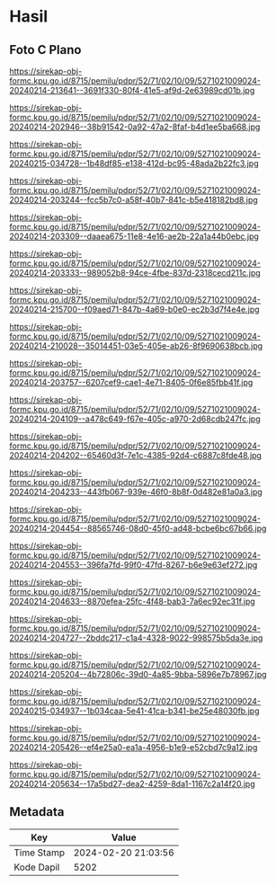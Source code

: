 # Hasil

## Foto C Plano

https://sirekap-obj-formc.kpu.go.id/8715/pemilu/pdpr/52/71/02/10/09/5271021009024-20240214-213641--3691f330-80f4-41e5-af9d-2e63989cd01b.jpg

https://sirekap-obj-formc.kpu.go.id/8715/pemilu/pdpr/52/71/02/10/09/5271021009024-20240214-202946--38b91542-0a92-47a2-8faf-b4d1ee5ba668.jpg

https://sirekap-obj-formc.kpu.go.id/8715/pemilu/pdpr/52/71/02/10/09/5271021009024-20240215-034728--1b48df85-e138-412d-bc95-48ada2b22fc3.jpg

https://sirekap-obj-formc.kpu.go.id/8715/pemilu/pdpr/52/71/02/10/09/5271021009024-20240214-203244--fcc5b7c0-a58f-40b7-841c-b5e418182bd8.jpg

https://sirekap-obj-formc.kpu.go.id/8715/pemilu/pdpr/52/71/02/10/09/5271021009024-20240214-203309--daaea675-11e8-4e16-ae2b-22a1a44b0ebc.jpg

https://sirekap-obj-formc.kpu.go.id/8715/pemilu/pdpr/52/71/02/10/09/5271021009024-20240214-203333--989052b8-94ce-4fbe-837d-2318cecd211c.jpg

https://sirekap-obj-formc.kpu.go.id/8715/pemilu/pdpr/52/71/02/10/09/5271021009024-20240214-215700--f09aed71-847b-4a69-b0e0-ec2b3d7f4e4e.jpg

https://sirekap-obj-formc.kpu.go.id/8715/pemilu/pdpr/52/71/02/10/09/5271021009024-20240214-210028--35014451-03e5-405e-ab26-8f9690638bcb.jpg

https://sirekap-obj-formc.kpu.go.id/8715/pemilu/pdpr/52/71/02/10/09/5271021009024-20240214-203757--6207cef9-cae1-4e71-8405-0f6e85fbb41f.jpg

https://sirekap-obj-formc.kpu.go.id/8715/pemilu/pdpr/52/71/02/10/09/5271021009024-20240214-204109--a478c649-f67e-405c-a970-2d68cdb247fc.jpg

https://sirekap-obj-formc.kpu.go.id/8715/pemilu/pdpr/52/71/02/10/09/5271021009024-20240214-204202--65460d3f-7e1c-4385-92d4-c6887c8fde48.jpg

https://sirekap-obj-formc.kpu.go.id/8715/pemilu/pdpr/52/71/02/10/09/5271021009024-20240214-204233--443fb067-939e-46f0-8b8f-0d482e81a0a3.jpg

https://sirekap-obj-formc.kpu.go.id/8715/pemilu/pdpr/52/71/02/10/09/5271021009024-20240214-204454--88565746-08d0-45f0-ad48-bcbe6bc67b66.jpg

https://sirekap-obj-formc.kpu.go.id/8715/pemilu/pdpr/52/71/02/10/09/5271021009024-20240214-204553--396fa7fd-99f0-47fd-8267-b6e9e63ef272.jpg

https://sirekap-obj-formc.kpu.go.id/8715/pemilu/pdpr/52/71/02/10/09/5271021009024-20240214-204633--8870efea-25fc-4f48-bab3-7a6ec92ec31f.jpg

https://sirekap-obj-formc.kpu.go.id/8715/pemilu/pdpr/52/71/02/10/09/5271021009024-20240214-204727--2bddc217-c1a4-4328-9022-998575b5da3e.jpg

https://sirekap-obj-formc.kpu.go.id/8715/pemilu/pdpr/52/71/02/10/09/5271021009024-20240214-205204--4b72806c-39d0-4a85-9bba-5896e7b78967.jpg

https://sirekap-obj-formc.kpu.go.id/8715/pemilu/pdpr/52/71/02/10/09/5271021009024-20240215-034937--1b034caa-5e41-41ca-b341-be25e48030fb.jpg

https://sirekap-obj-formc.kpu.go.id/8715/pemilu/pdpr/52/71/02/10/09/5271021009024-20240214-205426--ef4e25a0-ea1a-4956-b1e9-e52cbd7c9a12.jpg

https://sirekap-obj-formc.kpu.go.id/8715/pemilu/pdpr/52/71/02/10/09/5271021009024-20240214-205634--17a5bd27-dea2-4259-8da1-1167c2a14f20.jpg


## Metadata

| Key        | Value               |
| ---------- | ------------------- |
| Time Stamp | 2024-02-20 21:03:56 |
| Kode Dapil | 5202                |



